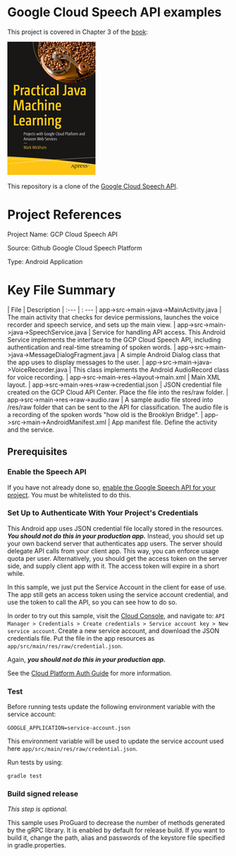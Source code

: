 # Google Cloud Speech API examples

This project is covered in Chapter 3 of the [book](https://www.apress.com/us/book/9781484239506):

![](fig-cover-sm.jpg)

This repository is a clone of the
[Google Cloud Speech API](https://cloud.google.com/speech/). 

# Project References
Project Name: GCP Cloud Speech API

Source: Github Google Cloud Speech Platform

Type: Android Application

# Key File Summary
| File | Description
| :--- | : ---
| app->src->main->java->MainActivity.java | The main activity that checks for device permissions, launches the voice recorder and speech service, and sets up the main view. 
| app->src->main->java->SpeechService.java | Service for handling API access. This Android Service implements the interface to the GCP Cloud Speech API, including authentication and real-time streaming of spoken words.
| app->src->main->java->MessageDialogFragment.java | A simple Android Dialog class that the app uses to display messages to the user.
| app->src->main->java->VoiceRecorder.java | This class implements the Android AudioRecord class for voice recording.
| app->src->main->res->layout->main.xml | Main XML layout.
| app->src->main->res->raw->credential.json | JSON credential file created on the GCP Cloud API Center. Place the file into the res/raw folder.
| app->src->main->res->raw->audio.raw | A sample audio file stored into /res/raw folder that can be sent to the API for classification. The audio file is a recording of the spoken words "how old is the Brooklyn Bridge".
| app->src->main->AndroidManifest.xml | App manifest file. Define the activity and the service.

## Prerequisites

### Enable the Speech API

If you have not already done so,
[enable the Google Speech API for your project](https://cloud.google.com/speech/docs/getting-started). You
must be whitelisted to do this.

### Set Up to Authenticate With Your Project's Credentials

This Android app uses JSON credential file locally stored in the resources. ***You should not do
this in your production app.*** Instead, you should set up your own backend server that
authenticates app users. The server should delegate API calls from your client app. This way, you
can enforce usage quota per user. Alternatively, you should get the access token on the server side,
and supply client app with it. The access token will expire in a short while.

In this sample, we just put the Service Account in the client for ease of use. The app still gets
an access token using the service account credential, and use the token to call the API, so you can
see how to do so.

In order to try out this sample, visit the [Cloud Console](https://console.cloud.google.com/), and
navigate to:
`API Manager > Credentials > Create credentials > Service account key > New service account`.
Create a new service account, and download the JSON credentials file. Put the file in the app
resources as `app/src/main/res/raw/credential.json`.

Again, ***you should not do this in your production app.***

See the [Cloud Platform Auth Guide](https://cloud.google.com/docs/authentication#developer_workflow)
for more information.

### Test

Before running tests update the following environment variable with the service
account:

    GOOGLE_APPLICATION=service-account.json

This environment variable will be used to update the service account used here
`app/src/main/res/raw/credential.json`.

Run tests by using:

    gradle test

### Build signed release

*This step is optional.*

This sample uses ProGuard to decrease the number of methods generated by the gRPC library. It is
enabled by default for release build. If you want to build it, change the path, alias and passwords
of the keystore file specified in gradle.properties.
